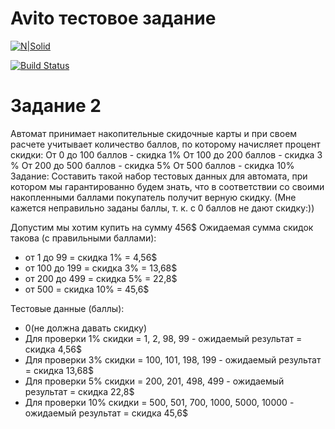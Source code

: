
# Avito тестовое задание

[![N|Solid](https://www.freepngimg.com/thumb/tree/35945-9-fir-tree-thumb.png)](https://nodesource.com/products/nsolid)

[![Build Status](https://travis-ci.org/joemccann/dillinger.svg?branch=master)](https://travis-ci.org/joemccann/dillinger)

# Задание 2

Автомат принимает накопительные скидочные карты и при своем расчете учитывает количество баллов, по которому начисляет процент скидки: От 0 до 100 баллов - скидка 1% От 100 до 200 баллов - скидка 3 % От 200 до 500 баллов - скидка 5% От 500 баллов - скидка 10% Задание: Составить такой набор тестовых данных для автомата, при котором мы гарантированно будем знать, что в соответствии со своими накопленными баллами покупатель получит верную скидку.
(Мне кажется неправильно заданы баллы, т. к. с 0 баллов не дают скидку:))

Допустим мы хотим купить на сумму 456$
Ожидаемая сумма скидок такова (с правильными баллами):
- от 1 до 99 = скидка 1% = 4,56$
- от 100 до 199 = скидка 3% = 13,68$
- от 200 до 499 = скидка 5% = 22,8$
- от 500 = скидка 10% = 45,6$

Тестовые данные (баллы):
- 0(не должна давать скидку)
- Для проверки 1% скидки = 1, 2, 98, 99 - ожидаемый результат = скидка 4,56$
- Для проверки 3% скидки = 100, 101, 198, 199 - ожидаемый результат = скидка 13,68$
- Для проверки 5% скидки = 200, 201, 498, 499 - ожидаемый результат = скидка 22,8$
- Для проверки 10% скидки = 500, 501, 700, 1000, 5000, 10000 - ожидаемый результат = скидка 45,6$
